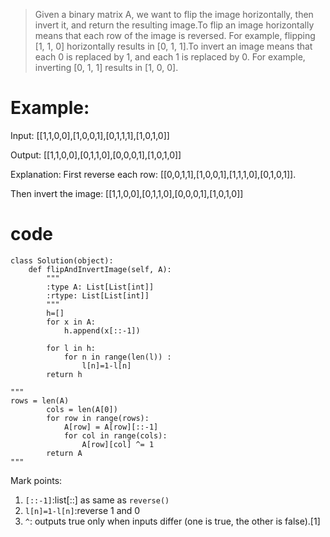 > Given a binary matrix A, we want to flip the image horizontally, then invert it, and return the resulting image.To flip an image horizontally means that each row of the image is reversed.  For example, flipping [1, 1, 0] horizontally results in [0, 1, 1].To invert an image means that each 0 is replaced by 1, and each 1 is replaced by 0. For example, inverting [0, 1, 1] results in [1, 0, 0].

# Example:
Input: [[1,1,0,0],[1,0,0,1],[0,1,1,1],[1,0,1,0]]

Output: [[1,1,0,0],[0,1,1,0],[0,0,0,1],[1,0,1,0]]

Explanation: First reverse each row: [[0,0,1,1],[1,0,0,1],[1,1,1,0],[0,1,0,1]].

Then invert the image: [[1,1,0,0],[0,1,1,0],[0,0,0,1],[1,0,1,0]]

# code
```
class Solution(object):
    def flipAndInvertImage(self, A):
        """
        :type A: List[List[int]]
        :rtype: List[List[int]]
        """
        h=[]
        for x in A:
            h.append(x[::-1])

        for l in h:
            for n in range(len(l)) :
                l[n]=1-l[n]
        return h

"""
rows = len(A)
        cols = len(A[0])
        for row in range(rows):
            A[row] = A[row][::-1]
            for col in range(cols):
                A[row][col] ^= 1
        return A
"""
```
Mark points:
1. `[::-1]`:list[<start>:<stop>:<step>] as same as `reverse()`
2. `l[n]=1-l[n]`:reverse 1 and 0
3. `^`: outputs true only when inputs differ (one is true, the other is false).[1]

